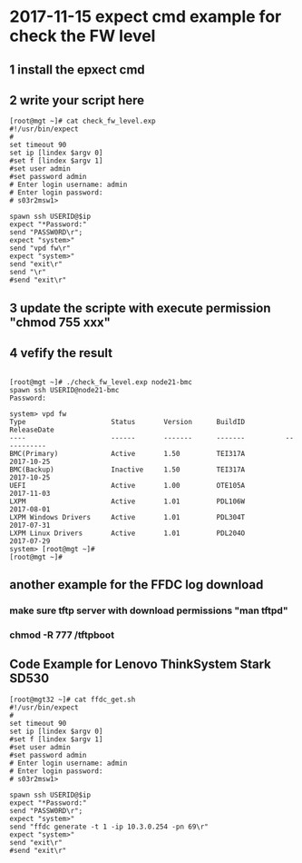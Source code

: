 # 2017-11-15 expect cmd example for check the FW level

## 1 install the epxect cmd 
## 2 write your script here 
```
[root@mgt ~]# cat check_fw_level.exp
#!/usr/bin/expect
#
set timeout 90
set ip [lindex $argv 0]
#set f [lindex $argv 1]
#set user admin
#set password admin
# Enter login username: admin
# Enter login password:
# s03r2msw1>

spawn ssh USERID@$ip
expect "*Password:"
send "PASSW0RD\r";
expect "system>"
send "vpd fw\r"
expect "system>"
send "exit\r"
send "\r"
#send "exit\r"

``` 
## 3 update the scripte with execute permission  "chmod 755 xxx"
## 4 vefify the result 

```

[root@mgt ~]# ./check_fw_level.exp node21-bmc
spawn ssh USERID@node21-bmc
Password:

system> vpd fw
Type                     Status       Version      BuildID          ReleaseDate
----                     ------       -------      -------          -----------
BMC(Primary)             Active       1.50         TEI317A          2017-10-25
BMC(Backup)              Inactive     1.50         TEI317A          2017-10-25
UEFI                     Active       1.00         OTE105A          2017-11-03
LXPM                     Active       1.01         PDL106W          2017-08-01
LXPM Windows Drivers     Active       1.01         PDL304T          2017-07-31
LXPM Linux Drivers       Active       1.01         PDL204O          2017-07-29
system> [root@mgt ~]#
[root@mgt ~]#

```
##  another example for the FFDC log download
### make sure tftp server with download permissions "man tftpd"
### chmod -R 777 /tftpboot
### 
## Code Example for Lenovo ThinkSystem Stark SD530 


```
[root@mgt32 ~]# cat ffdc_get.sh
#!/usr/bin/expect
#
set timeout 90
set ip [lindex $argv 0]
#set f [lindex $argv 1]
#set user admin
#set password admin
# Enter login username: admin
# Enter login password:
# s03r2msw1>

spawn ssh USERID@$ip
expect "*Password:"
send "PASSW0RD\r";
expect "system>"
send "ffdc generate -t 1 -ip 10.3.0.254 -pn 69\r"
expect "system>"
send "exit\r"
#send "exit\r"
```
